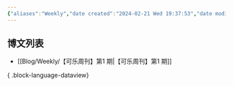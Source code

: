 ```yaml
---
{"aliases":"Weekly","date created":"2024-02-21 Wed 19:37:53","date modified":"2024-02-21 Wed 19:39:49","dg-publish":true,"permalink":"/Guide/Weekly/","dgPassFrontmatter":true}
---
```



## 博文列表

- [[Blog/Weekly/【可乐周刊】第1 期\|【可乐周刊】第1 期]]

{ .block-language-dataview}
